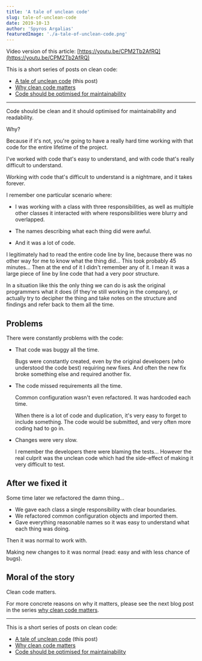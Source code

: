 ```yaml
---
title: 'A tale of unclean code'
slug: tale-of-unclean-code
date: 2019-10-13
author: 'Spyros Argalias'
featuredImage: './a-tale-of-unclean-code.png'
---
```


Video version of this article: [https://youtu.be/CPM2Tb2AfRQ](https://youtu.be/CPM2Tb2AfRQ)

This is a short series of posts on clean code:
- [A tale of unclean code](/blog/tale-of-unclean-code/) (this post)
- [Why clean code matters](/blog/why-clean-code-matters/)
- [Code should be optimised for maintainability](/blog/code-should-be-optimised-for-maintainability/)

---

Code should be clean and it should optimised for maintainability and readability.

Why?

Because if it's not, you're going to have a really hard time working with that code for the entire lifetime of the project.

I've worked with code that's easy to understand, and with code that's really difficult to understand.

Working with code that's difficult to understand is a nightmare, and it takes forever.


I remember one particular scenario where:
- I was working with a class with three responsibilities, as well as multiple other classes it interacted with where responsibilities were blurry and overlapped.

- The names describing what each thing did were awful.

- And it was a lot of code.

I legitimately had to read the entire code line by line, because there was no other way for me to know what the thing did... This took probably 45 minutes... Then at the end of it I didn't remember any of it. I mean it was a large piece of line by line code that had a very poor structure.

In a situation like this the only thing we can do is ask the original programmers what it does (if they're still working in the company), or actually try to decipher the thing and take notes on the structure and findings and refer back to them all the time.


## Problems

There were constantly problems with the code:
- That code was buggy all the time.

  Bugs were constantly created, even by the original developers (who understood the code best) requiring new fixes. And often the new fix broke something else and required another fix.

- The code missed requirements all the time.

  Common configuration wasn't even refactored. It was hardcoded each time.

  When there is a lot of code and duplication, it's very easy to forget to include something. The code would be submitted, and very often more coding had to go in.

- Changes were very slow.

  I remember the developers there were blaming the tests... However the real culprit was the unclean code which had the side-effect of making it very difficult to test.


## After we fixed it

Some time later we refactored the damn thing...
- We gave each class a single responsibility with clear boundaries.
- We refactored common configuration objects and imported them.
- Gave everything reasonable names so it was easy to understand what each thing was doing.

Then it was normal to work with.

Making new changes to it was normal (read: easy and with less chance of bugs).


## Moral of the story

Clean code matters.

For more concrete reasons on why it matters, please see the next blog post in the series [why clean code matters](/blog/why-clean-code-matters/).


---

This is a short series of posts on clean code:
- [A tale of unclean code](/blog/tale-of-unclean-code/) (this post)
- [Why clean code matters](/blog/why-clean-code-matters/)
- [Code should be optimised for maintainability](/blog/code-should-be-optimised-for-maintainability/)
